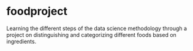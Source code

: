 # foodproject
Learning the different steps of the data science methodology through a project on distinguishing and categorizing different foods based on ingredients.
